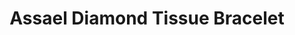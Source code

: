 ---
title: Assael Diamond Tissue Bracelet
description: |
specs: |
  18K Yellow and White Gold with 794 Diamonds, 39.25 ctw.
images:
  - image_path: /uploads/assael-diamond-tissue-bracelet.jpg
_category:
order: 6
categories:
  - bracelets
---
